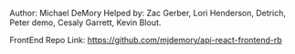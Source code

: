 Author: Michael DeMory
Helped by: Zac Gerber, Lori Henderson, Detrich, Peter demo, Cesaly Garrett, Kevin Blout.

FrontEnd Repo Link: https://github.com/mjdemory/api-react-frontend-rb